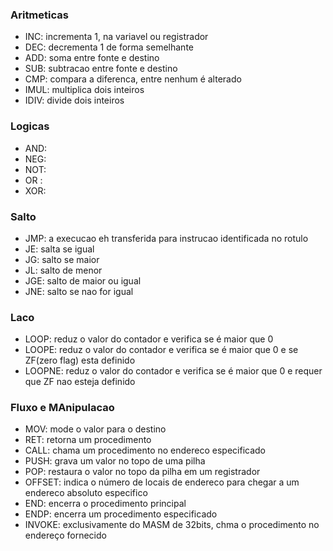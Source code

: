 ### Aritmeticas
- INC: incrementa 1, na variavel ou registrador 
- DEC: decrementa 1 de forma semelhante
- ADD: soma entre fonte e destino
- SUB: subtracao entre fonte e destino
- CMP: compara a diferenca, entre nenhum é alterado
- IMUL: multiplica dois inteiros
- IDIV: divide dois inteiros

### Logicas
- AND: 
- NEG: 
- NOT: 
- OR : 
- XOR: 

### Salto
- JMP: a execucao eh transferida para instrucao identificada no rotulo
- JE: salta se igual
- JG: salto se maior
- JL: salto de menor
- JGE: salto de maior ou igual
- JNE: salto se nao for igual

### Laco
- LOOP: reduz o valor do contador e verifica se é maior que 0
- LOOPE: reduz o valor do contador e verifica se é maior que 0 e se ZF(zero flag) esta definido
- LOOPNE: reduz o valor do contador e verifica se é maior que 0 e requer que ZF nao esteja definido

### Fluxo e MAnipulacao
- MOV: mode o valor para o destino
- RET: retorna um procedimento
- CALL: chama um procedimento no endereco especificado
- PUSH: grava um valor no topo de uma pilha
- POP: restaura o valor no topo da pilha em um registrador
- OFFSET: indica o número de locais de endereco para chegar a um endereco absoluto especifico
- END: encerra o procedimento principal
- ENDP: encerra um procedimento especificado
- INVOKE: exclusivamente do MASM de 32bits, chma o procedimento no endereço fornecido